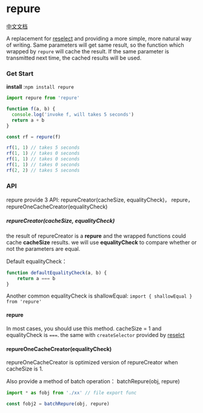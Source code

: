 # repure
[中文文档](./README_zh.md)

A replacement for [reselect](https://github.com/reactjs/reselect.git) and providing a more simple, more natural way of writing.
Same parameters will get same result, so the function which wrapped by `repure`  will cache the result. If the same parameter is transmitted next time, the cached results will be used.

### Get Start
**install** :`npm install repure`

```javascript
import repure from 'repure'

function f(a, b) {
  console.log('invoke f, will takes 5 seconds')
  return a + b
}

const rf = repure(f)

rf(1, 1) // takes 5 seconds
rf(1, 1) // takes 0 seconds
rf(1, 1) // takes 0 seconds
rf(1, 1) // takes 0 seconds
rf(2, 2) // takes 5 seconds

```

### API
repure provide 3 API: repureCreator(cacheSize, equalityCheck)， repure， repureOneCacheCreator(equalityCheck)

##### repureCreator(cacheSize, equalityCheck)
the result of repureCreator is a **repure** and the wrapped functions could cache **cacheSize** results.
we will use **equalityCheck** to compare whether or not the parameters are equal.

Default equalityCheck：
```javascript
function defaultEqualityCheck(a, b) {
    return a === b
}
```

Another common equalityCheck is  shallowEqual: `import { shallowEqual } from 'repure'`


#### repure
In most cases, you should use this method. cacheSize = 1 and equalityCheck is  `===`. the same with `createSelector` provided by [reselct](https://github.com/reactjs/reselect.git)

####  repureOneCacheCreator(equalityCheck)
repureOneCacheCreator is optimized version of repureCreator when cacheSize is 1.



Also provide a method of batch operation： batchRepure(obj, repure)
```javascript
import * as fobj from './xx' // file export func

const fobj2 = batchRepure(obj, repure)
```

 
